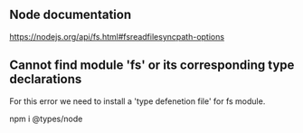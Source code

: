 ## Node documentation

https://nodejs.org/api/fs.html#fsreadfilesyncpath-options

## Cannot find module 'fs' or its corresponding type declarations

For this error we need to install a 'type defenetion file' for fs module.

npm i @types/node